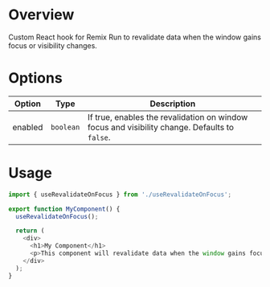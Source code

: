 # Overview

Custom React hook for Remix Run to revalidate data when the window gains focus or visibility changes.

# Options

| Option  | Type      | Description                                                                                   |
| ------- | --------- | --------------------------------------------------------------------------------------------- |
| enabled | `boolean` | If true, enables the revalidation on window focus and visibility change. Defaults to `false`. |

# Usage

```typescript
import { useRevalidateOnFocus } from './useRevalidateOnFocus';

export function MyComponent() {
  useRevalidateOnFocus();

  return (
    <div>
      <h1>My Component</h1>
      <p>This component will revalidate data when the window gains focus or visibility changes.</p>
    </div>
  );
}
```
